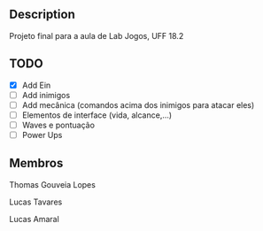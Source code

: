 ## Description

Projeto final para a aula de Lab Jogos, UFF 18.2

## TODO

-[x] Add Ein
-[ ] Add inimigos
-[ ] Add mecânica (comandos acima dos inimigos para atacar eles)
-[ ] Elementos de interface (vida, alcance,...)
-[ ] Waves e pontuação
-[ ] Power Ups

## Membros

Thomas Gouveia Lopes

Lucas Tavares

Lucas Amaral
